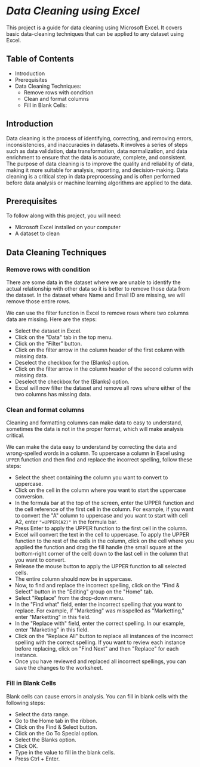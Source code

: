 # *Data Cleaning using Excel*

This project is a guide for data cleaning using Microsoft Excel. It covers basic data-cleaning techniques that can be applied to any dataset using Excel.

## Table of Contents
- Introduction
- Prerequisites
- Data Cleaning Techniques:
  - Remove rows with condition
  - Clean and format columns
  - Fill in Blank Cells:
  
  
## Introduction

Data cleaning is the process of identifying, correcting, and removing errors, inconsistencies, and inaccuracies in datasets. It involves a series of steps such as data validation, data transformation, data normalization, and data enrichment to ensure that the data is accurate, complete, and consistent. The purpose of data cleaning is to improve the quality and reliability of data, making it more suitable for analysis, reporting, and decision-making. Data cleaning is a critical step in data preprocessing and is often performed before data analysis or machine learning algorithms are applied to the data.


## Prerequisites

To follow along with this project, you will need:

- Microsoft Excel installed on your computer
- A dataset to clean

## **Data Cleaning Techniques**

### Remove rows with condition

There are some data in the dataset where we are unable to identify the actual relationship with other data so it is better to remove those data from the dataset. In the dataset where Name and Email ID are missing, we will remove those entire rows. 

We can use the filter function in Excel to remove rows where two columns data are missing. Here are the steps:

- Select the dataset in Excel.
- Click on the "Data" tab in the top menu.
- Click on the "Filter" button.
- Click on the filter arrow in the column header of the first column with missing data.
- Deselect the checkbox for the (Blanks) option.
- Click on the filter arrow in the column header of the second column with missing data.
- Deselect the checkbox for the (Blanks) option.
- Excel will now filter the dataset and remove all rows where either of the two columns has missing data.

### Clean and format columns

Cleaning and formatting columns can make data to easy to understand, sometimes the data is not in the proper format, which will make analysis critical. 

We can make the data easy to understand by correcting the data and wrong-spelled words in a column. To uppercase a column in Excel using `UPPER` function and then find and replace the incorrect spelling, follow these steps:

- Select the sheet containing the column you want to convert to uppercase.
- Click on the cell in the column where you want to start the uppercase conversion.
- In the formula bar at the top of the screen, enter the UPPER function and the cell reference of the first cell in the column. For example, if you want to convert the "A" column to uppercase and you want to start with cell A2, enter `"=UPPER(A2)"` in the formula bar.
- Press Enter to apply the UPPER function to the first cell in the column.
- Excel will convert the text in the cell to uppercase. To apply the UPPER function to the rest of the cells in the column, click on the cell where you applied the function and drag the fill handle (the small square at the bottom-right corner of the cell) down to the last cell in the column that you want to convert.
- Release the mouse button to apply the UPPER function to all selected cells.
- The entire column should now be in uppercase.
- Now, to find and replace the incorrect spelling, click on the "Find & Select" button in the "Editing" group on the "Home" tab.
- Select "Replace" from the drop-down menu.
- In the "Find what" field, enter the incorrect spelling that you want to replace. For example, if "Marketing" was misspelled as "Marketting," enter "Marketting" in this field.
- In the "Replace with" field, enter the correct spelling. In our example, enter "Marketing" in this field.
- Click on the "Replace All" button to replace all instances of the incorrect spelling with the correct spelling. If you want to review each instance before replacing, click on "Find Next" and then "Replace" for each instance.
- Once you have reviewed and replaced all incorrect spellings, you can save the changes to the worksheet.

### Fill in Blank Cells

Blank cells can cause errors in analysis. You can fill in blank cells with the following steps:

- Select the data range.
- Go to the Home tab in the ribbon.
- Click on the Find & Select button.
- Click on the Go To Special option.
- Select the Blanks option.
- Click OK.
- Type in the value to fill in the blank cells.
- Press Ctrl + Enter.

